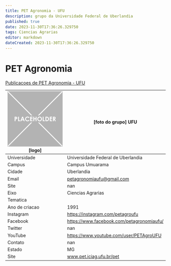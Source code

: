 ```yaml
---
title: PET Agronomia - UFU
description: grupo da Universidade Federal de Uberlandia
published: true
date: 2023-11-30T17:36:26.329750
tags: Ciencias Agrarias
editor: markdown
dateCreated: 2023-11-30T17:36:26.329750
---
```


# PET Agronomia

[Publicacoes de PET Agronomia - UFU](/atividade/169PETAgronomiaUFU/feed.md)

| ![placeholder.png](/placeholder.png) [logo] | [foto do grupo] UFU         |
| ------------------------------------------- | ------------------------------------------------- |
| Universidade                                | Universidade Federal de Uberlandia      |
| Campus                                      | Campus Umuarama            |
| Cidade                                      | Uberlandia             |
| Email                                       | petagronomiaufu@gmail.com             |
| Site                                        | nan              |
| Eixo                                        | Ciencias Agrarias              |
| Tematica                                    |           |
| Ano de criacao                              | 1991        |
| Instagram                                   | https://instagram.com/petagroufu         |
| Facebook                                    | https://www.facebook.com/petagronomiaufu/          |
| Twitter                                     | nan           |
| YouTube                                     | https://www.youtube.com/user/PETAgroUFU           |
| Contato                                     | nan         |
| Estado                                      |  MG            |
| Site                                        | www.pet.iciag.ufu.br/pet |
